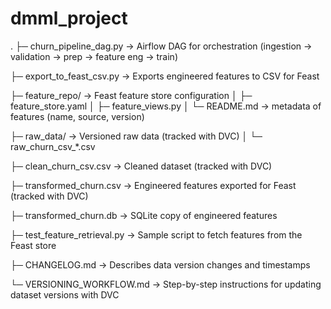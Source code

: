 # dmml_project

.
├─ churn_pipeline_dag.py          → Airflow DAG for orchestration (ingestion → validation → prep → feature eng → train)

├─ export_to_feast_csv.py         → Exports engineered features to CSV for Feast

├─ feature_repo/                  → Feast feature store configuration
│   ├─ feature_store.yaml
│   ├─ feature_views.py
│   └─ README.md                  → metadata of features (name, source, version)

├─ raw_data/                      → Versioned raw data (tracked with DVC)
│   └─ raw_churn_csv_*.csv

├─ clean_churn_csv.csv            → Cleaned dataset (tracked with DVC)

├─ transformed_churn.csv          → Engineered features exported for Feast (tracked with DVC)

├─ transformed_churn.db           → SQLite copy of engineered features

├─ test_feature_retrieval.py      → Sample script to fetch features from the Feast store

├─ CHANGELOG.md                   → Describes data version changes and timestamps

└─ VERSIONING_WORKFLOW.md         → Step-by-step instructions for updating dataset versions with DVC
